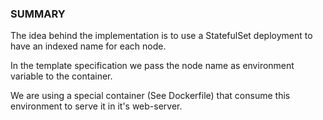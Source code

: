 ### SUMMARY

The idea behind the implementation is to use a StatefulSet deployment to have an indexed name for each node.

In the template specification we pass the node name as environment variable to the container.

We are using a special container (See Dockerfile) that consume this environment to serve it in it's web-server.

